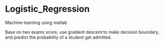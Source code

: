 # Logistic_Regression

Machine learning using matlab

Base on two exams score, use gradient descent to make decision boundary, and predict the probability of a student get admitted.



